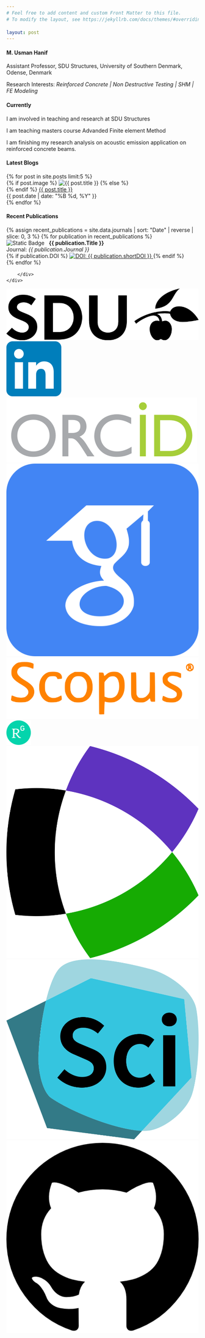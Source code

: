 ```yaml
---
# Feel free to add content and custom Front Matter to this file.
# To modify the layout, see https://jekyllrb.com/docs/themes/#overriding-theme-defaults

layout: post
---
```


<div class="container">
    <div class="box only-box">    
     <h4>M. Usman Hanif</h4>
     <p>Assistant Professor, SDU Structures, University of Southern Denmark, Odense, Denmark</p>
     <p>Research Interests: <em> Reinforced Concrete | Non Destructive Testing | SHM | FE Modeling</em></p>
     </div>
</div>

<div class="container">
    <div class="box only-box">    
     <h4>Currently</h4>
     <p>I am involved in teaching and research at SDU Structures</p>
     <p>I am teaching masters course Advanded Finite element Method</p>
     <p>I am finishing my research analysis on acoustic emission application on reinforced concrete beams.</p>
     </div>
</div>





 <div class="container">
        <div class="box left-box">
            <div class="col-md-6">
            <h4>Latest Blogs</h4>
            {% for post in site.posts limit:5 %}
            <div class="post-preview" data-title="{{ post.title }}">
                {% if post.image %}
                <img src="{{ post.image | relative_url }}" alt="{{ post.title }}" class="post-thumbnail">
                {% else %}
                <div class="post-thumbnail"></div> <!-- Placeholder for consistency -->
                {% endif %}
                <a href="{{ post.url | relative_url }}" class="post-titles">{{ post.title }}</a> &nbsp; &nbsp;
                <div class="post-meta">{{ post.date | date: "%B %d, %Y" }}</div>
            </div>
            {% endfor %}
        </div>
        </div>
        <div class="box right-box">
            <h4>Recent Publications</h4>
    {% assign recent_publications = site.data.journals | sort: "Date" | reverse | slice: 0, 3 %}
    {% for publication in recent_publications %}
        <div class="mainbar">
            <img alt="Static Badge" src="https://img.shields.io/badge/ {{ publication.Date | date: "%Y" | uri_escape | replace:'.','%2E' }} -crimson?style=flat-square"> &nbsp; <strong>{{ publication.Title }}</strong><br>
                Journal:<em> {{ publication.Journal }}</em><br>
                {% if publication.DOI %}
                    <a href="{{ publication.DOI }}" target="_blank">
                      <img src="https://img.shields.io/badge/DOI-{{ publication.shortDOI | replace: '-', '--' }}-blue?style=plastic" alt="DOI: {{ publication.shortDOI }}">
                    </a>
                {% endif %}
        </div>
    {% endfor %}

        </div>
    </div>



<div class="container">
    <div class="box only-box">  
        <div class="social-thumbnails">
            <div class="social-thumbnail">
                <a href="https://portal.findresearcher.sdu.dk/da/persons/muha" target="_blank">
                    <img src="/assets/icons/icon_sdu.png" alt="SDU" />
                </a>
            </div>
            <div class="social-thumbnail">
                <a href="https://www.linkedin.com/in/usmanhnf" target="_blank">
                    <img src="/assets/icons/icon_linkedin.svg" alt="linkedin" />
                </a>
            </div>
            <div class="social-thumbnail">
                <a href="https://orcid.org/0000-0002-1490-2350" target="_blank">
                    <img src="/assets/icons/icon_orcid.svg" alt="orcid" />
                </a>
            </div>
            <div class="social-thumbnail">
                <a href="https://scholar.google.com.pk/citations?user=v-OxcFMAAAAJ&hl=en&oi=ao" target="_blank">
                    <img src="/assets/icons/icon_gscholar.svg" alt="gcsholar" />
                </a>
            </div>
            <div class="social-thumbnail">
                <a href="https://www.scopus.com/authid/detail.uri?authorId=55737908100" target="_blank">
                    <img src="/assets/icons/icon_scopus.svg" alt="scopus" />
                </a>
            </div>
            <div class="social-thumbnail">
                <a href="https://www.researchgate.net/profile/Usman_Hanif3" target="_blank">
                    <img src="/assets/icons/icon_researchgate.svg" alt="researchgate" />
                </a>
            </div>
            <div class="social-thumbnail">
                <a href="https://www.webofscience.com/wos/author/record/D-9996-2019" target="_blank">
                    <img src="/assets/icons/icon_wos.svg" alt="wos" />
                </a>
            </div>
            <div class="social-thumbnail">
                <a href="https://sciprofiles.com/profile/444581" target="_blank">
                    <img src="/assets/icons/icon_sci.png" alt="sci" />
                </a>
            </div>
            <div class="social-thumbnail">
                <a href="https://github.com/usmanhnf" target="_blank">
                    <img src="/assets/icons/icon_github.png" alt="github" />
                </a>
            </div>
        </div> 
    </div>
</div>